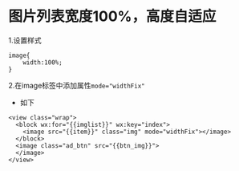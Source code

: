 # 图片列表宽度100%，高度自适应
1.设置样式
```
image{
    width:100%;
}
```
2.在image标签中添加属性`mode="widthFix"`
+ 如下
```
<view class="wrap">
  <block wx:for="{{imglist}}" wx:key="index">
    <image src="{{item}}" class="img" mode="widthFix"></image>
  </block>
  <image class="ad_btn" src="{{btn_img}}">
  </image>
</view>
```